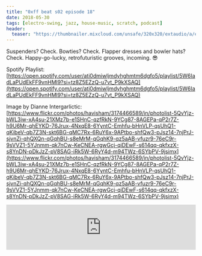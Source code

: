 ```yaml
---
title: "0xff beat s02 episode 18"
date: 2018-05-30
tags: [electro-swing, jazz, house-music, scratch, podcast]
header:
  teaser: "https://thumbnailer.mixcloud.com/unsafe/320x320/extaudio/a/e/f/9/9103-5f31-49a3-8475-6a57c21d349d"
---
```


Suspenders? Check. Bowties? Check. Flapper dresses and bowler hats? Check. Happy-go-lucky, retrofuturistic grooves, incoming. 😎

Spotify Playlist: [https://open.spotify.com/user/ati0dmiwljmdyhghmtm6dgfo5/playlist/5W6IadLaPUdEkFF9vnHMl9?si=tz8Z5EZzQ-u7vt_P9kXSAQ](https://open.spotify.com/user/ati0dmiwljmdyhghmtm6dgfo5/playlist/5W6IadLaPUdEkFF9vnHMl9?si=tz8Z5EZzQ-u7vt_P9kXSAQ)

Image by Dianne Intergarlictic: [https://www.flickr.com/photos/havisham/3174466589/in/photolist-5QvYjz-bWL3iw-xA4su-21XMz7b-e1SHnC-qzfRkN-9YCg87-8AGEPa-qP2r7Z-h9U6Mr-qhEYKD-76Jrux-4NxqE8-6YyntC-Emhfu-bHnVLP-qsUhQ1-qKibeV-qb7Z3N-skt6BG-qMC7Rx-6RuY6x-9APtbo-shfQw3-pJsz14-7njPrJ-sjvnZi-qhQXQn-qGqhBU-s8eMrM-qGqhK9-qz5aAB-vfuzr9-76eC9r-9sVVZ1-5YJnmm-qk7nCw-KeCNEA-rgwGcj-qiDEwF-s614qq-qkfxzX-s8YnDN-pDkJzZ-pV8SAG-iRk5W-6RyY4d-m94TWz-6SYbPV-9jsimx](https://www.flickr.com/photos/havisham/3174466589/in/photolist-5QvYjz-bWL3iw-xA4su-21XMz7b-e1SHnC-qzfRkN-9YCg87-8AGEPa-qP2r7Z-h9U6Mr-qhEYKD-76Jrux-4NxqE8-6YyntC-Emhfu-bHnVLP-qsUhQ1-qKibeV-qb7Z3N-skt6BG-qMC7Rx-6RuY6x-9APtbo-shfQw3-pJsz14-7njPrJ-sjvnZi-qhQXQn-qGqhBU-s8eMrM-qGqhK9-qz5aAB-vfuzr9-76eC9r-9sVVZ1-5YJnmm-qk7nCw-KeCNEA-rgwGcj-qiDEwF-s614qq-qkfxzX-s8YnDN-pDkJzZ-pV8SAG-iRk5W-6RyY4d-m94TWz-6SYbPV-9jsimx)

<iframe width="100%" height="120" src="https://www.mixcloud.com/widget/iframe/?hide_cover=1&light=1&feed=%2F0xff-beat%2F0xff-beat-s02-episode-18%2F" frameborder="0" ></iframe>
